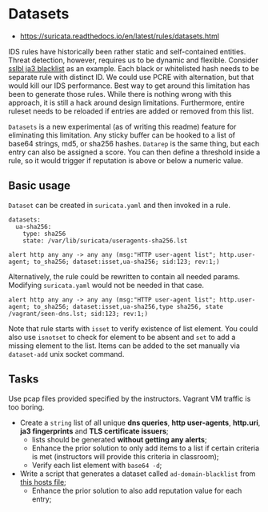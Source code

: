 # Datasets

* https://suricata.readthedocs.io/en/latest/rules/datasets.html

IDS rules have historically been rather static and self-contained entities. Threat detection, however, requires us to be dynamic and flexible. Consider [sslbl ja3 blacklist](https://sslbl.abuse.ch/blacklist/ja3_fingerprints.rules) as an example. Each black or whitelisted hash needs to be separate rule with distinct ID. We could use PCRE with alternation, but that would kill our IDS performance. Best way to get around this limitation has been to generate those rules. While there is nothing wrong with this approach, it is still a hack around design limitations. Furthermore, entire ruleset needs to be reloaded if entries are added or removed from this list. 

`Datasets` is a new experimental (as of writing this readme) feature for eliminating this limitation. Any sticky buffer can be hooked to a list of base64 strings, md5, or sha256 hashes. `Datarep` is the same thing, but each entry can also be assigned a score. You can then define a threshold inside a rule, so it would trigger if reputation is above or below a numeric value.

## Basic usage

`Dataset` can be created in `suricata.yaml` and then invoked in a rule.

```
datasets:
  ua-sha256:
    type: sha256
    state: /var/lib/suricata/useragents-sha256.lst
```

```
alert http any any -> any any (msg:"HTTP user-agent list"; http.user-agent; to_sha256; dataset:isset,ua-sha256; sid:123; rev:1;)
```

Alternatively, the rule could be rewritten to contain all needed params. Modifying `suricata.yaml` would not be needed in that case.

```
alert http any any -> any any (msg:"HTTP user-agent list"; http.user-agent; to_sha256; dataset:isset,ua-sha256,type sha256, state /vagrant/seen-dns.lst; sid:123; rev:1;)
```

Note that rule starts with `isset` to verify existence of list element. You could also use `isnotset` to check for element to be absent and `set` to add a missing element to the list. Items can be added to the set manually via `dataset-add` unix socket command.

## Tasks

Use pcap files provided specified by the instructors. Vagrant VM traffic is too boring.

* Create a `string` list of all unique **dns queries**, **http user-agents**, **http.uri**, **ja3 fingerprints** and **TLS certificate issuers**;
  * lists should be generated **without getting any alerts**;
  * Enhance the prior solution to only add items to a list if certain criteria is met (instructors will provide this criteria in classroom);
  * Verify each list element with `base64 -d`;
* Write a script that generates a dataset called `ad-domain-blacklist` from [this hosts file](https://raw.githubusercontent.com/StevenBlack/hosts/master/hosts);
  * Enhance the prior solution to also add reputation value for each entry;
